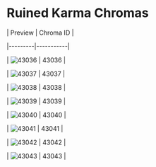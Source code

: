 # Ruined Karma Chromas


| Preview | Chroma ID |

|---------|-----------|

| ![43036](https://raw.communitydragon.org/latest/plugins/rcp-be-lol-game-data/global/default/v1/champion-chroma-images/43/43036.png) | 43036 |

| ![43037](https://raw.communitydragon.org/latest/plugins/rcp-be-lol-game-data/global/default/v1/champion-chroma-images/43/43037.png) | 43037 |

| ![43038](https://raw.communitydragon.org/latest/plugins/rcp-be-lol-game-data/global/default/v1/champion-chroma-images/43/43038.png) | 43038 |

| ![43039](https://raw.communitydragon.org/latest/plugins/rcp-be-lol-game-data/global/default/v1/champion-chroma-images/43/43039.png) | 43039 |

| ![43040](https://raw.communitydragon.org/latest/plugins/rcp-be-lol-game-data/global/default/v1/champion-chroma-images/43/43040.png) | 43040 |

| ![43041](https://raw.communitydragon.org/latest/plugins/rcp-be-lol-game-data/global/default/v1/champion-chroma-images/43/43041.png) | 43041 |

| ![43042](https://raw.communitydragon.org/latest/plugins/rcp-be-lol-game-data/global/default/v1/champion-chroma-images/43/43042.png) | 43042 |

| ![43043](https://raw.communitydragon.org/latest/plugins/rcp-be-lol-game-data/global/default/v1/champion-chroma-images/43/43043.png) | 43043 |